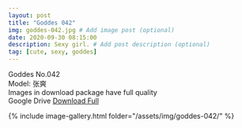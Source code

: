 ```yaml
---
layout: post
title: "Goddes 042"
img: goddes-042.jpg # Add image post (optional)
date: 2020-09-30 08:15:00
description: Sexy girl. # Add post description (optional)
tag: [cute, sexy, goddes]
---
```

Goddes No.042  
Model: 张爽                
Images in download package have full quality                    
Google Drive [Download Full](http://gestyy.com/eeBeHx)

{% include image-gallery.html folder="/assets/img/goddes-042/" %}
